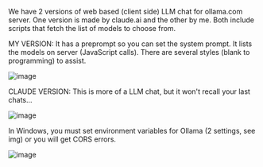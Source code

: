 We have 2 versions of web based (client side) LLM chat for ollama.com server. One version is made by claude.ai and the other by me. Both include scripts that fetch the list of models to choose from.

MY VERSION: It has a preprompt so you can set the system prompt. It lists the models on server (JavaScript calls). There are several styles (blank to programming) to assist.

![image](https://github.com/user-attachments/assets/19ead600-825d-46b3-8666-b56310ace852)

CLAUDE VERSION: This is more of a LLM chat, but it won't recall your last chats...

![image](https://github.com/user-attachments/assets/12cbdcd3-564c-4cbb-acd9-47d159e9caa1)

In Windows, you must set environment variables for Ollama (2 settings, see img) or you will get CORS errors.

![image](https://github.com/user-attachments/assets/8093de72-b1f6-4946-bc45-470c9af28412)
